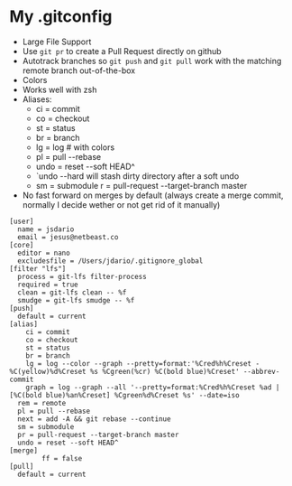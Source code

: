 # My .gitconfig

* Large File Support
* Use `git pr` to create a Pull Request directly on github
* Autotrack branches so `git push` and `git pull` work with the matching remote branch out-of-the-box
* Colors
* Works well with zsh
* Aliases:
  * ci = commit
  * co = checkout
  * st = status
  * br = branch
  * lg = log # with colors
  * pl = pull --rebase
  * undo = reset --soft HEAD^ 
  * `undo --hard will stash dirty directory after a soft undo
  * sm = submodule
  r = pull-request --target-branch master
* No fast forward on merges by default (always create a merge commit, normally I decide wether or not get rid of it manually)


```
[user]
  name = jsdario
  email = jesus@netbeast.co
[core]
  editor = nano
  excludesfile = /Users/jdario/.gitignore_global
[filter "lfs"]
  process = git-lfs filter-process
  required = true
  clean = git-lfs clean -- %f
  smudge = git-lfs smudge -- %f
[push]
  default = current
[alias]
    ci = commit
    co = checkout
    st = status
    br = branch
    lg = log --color --graph --pretty=format:'%Cred%h%Creset -%C(yellow)%d%Creset %s %Cgreen(%cr) %C(bold blue)%Creset' --abbrev-commit
    graph = log --graph --all '--pretty=format:%Cred%h%Creset %ad | [%C(bold blue)%an%Creset] %Cgreen%d%Creset %s' --date=iso
  rem = remote 
  pl = pull --rebase
  next = add -A && git rebase --continue
  sm = submodule
  pr = pull-request --target-branch master
  undo = reset --soft HEAD^
[merge]
        ff = false
[pull]
  default = current
```